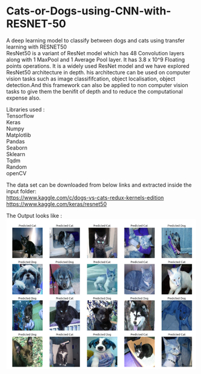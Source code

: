 # Cats-or-Dogs-using-CNN-with-RESNET-50
A deep learning model to classify between dogs and cats using transfer learning with RESNET50 <br />
ResNet50 is a variant of ResNet model which has 48 Convolution layers along with 1 MaxPool and 1 Average Pool layer. It has 3.8 x 10^9 Floating points operations. It is a widely used ResNet model and we have explored ResNet50 architecture in depth. his architecture can be used on computer vision tasks such as image classififcation, object localisation, object detection.And this framework can also be applied to non computer vision tasks to give them the benifit of depth and to reduce the computational expense also. <br />

Libraries used : <br />
Tensorflow <br />
Keras <br />
Numpy <br />
Matplotlib <br />
Pandas <br />
Seaborn <br />
Sklearn <br />
Tqdm <br />
Random <br />
openCV  <br />

The data set can be downloaded from below links and extracted inside the input folder: <br />
https://www.kaggle.com/c/dogs-vs-cats-redux-kernels-edition <br />
https://www.kaggle.com/keras/resnet50

The Output looks like : 
![Screenshot](catvdod.png)
